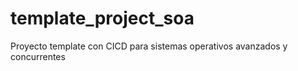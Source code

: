 # template_project_soa
Proyecto template con CICD para sistemas operativos avanzados y concurrentes
